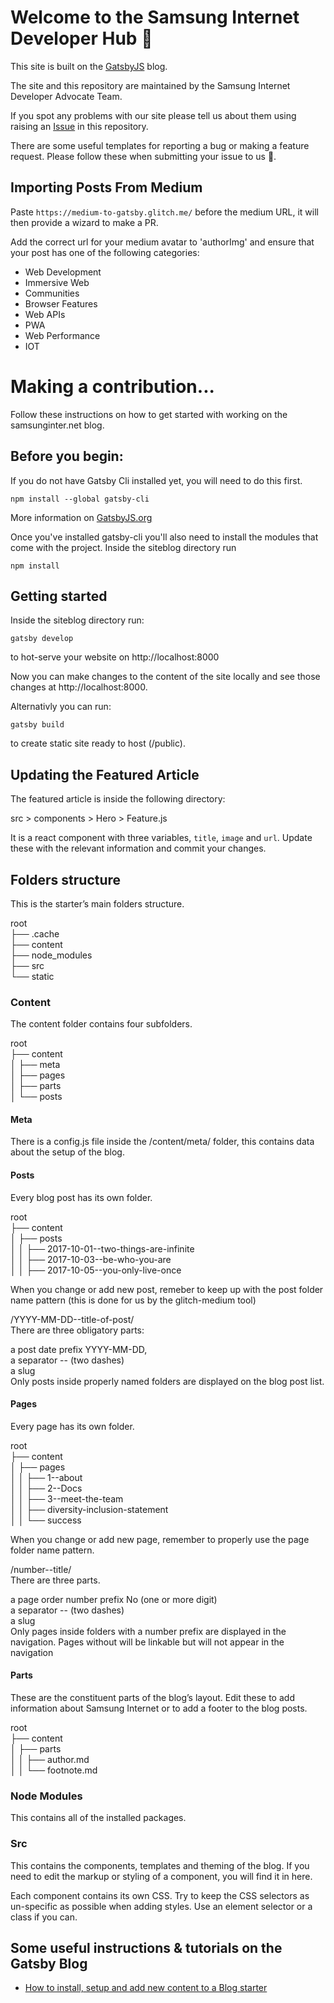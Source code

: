 # Welcome to the Samsung Internet Developer Hub :wave:

This site is built on the [GatsbyJS](https://www.gatsbyjs.org/) blog.

The site and this repository are maintained by the Samsung Internet Developer Advocate Team. 

If you spot any problems with our site please tell us about them using raising an [Issue](https://github.com/SamsungInternet/siteblog/issues) in this repository.

There are some useful templates for reporting a bug or making a feature request. Please follow these when submitting your issue to us :sparkling_heart:.  

## Importing Posts From Medium

Paste `https://medium-to-gatsby.glitch.me/` before the medium URL, it will then provide a wizard to make a PR.

Add the correct url for your medium avatar to 'authorImg' and ensure that your post has one of the following categories:
* Web Development
* Immersive Web
* Communities
* Browser Features
* Web APIs
* PWA
* Web Performance
* IOT

# Making a contribution...

Follow these instructions on how to get started with working on the samsunginter.net blog.

## Before you begin:

If you do not have Gatsby Cli installed yet, you will need to do this first.

```text
npm install --global gatsby-cli
```

More information on [GatsbyJS.org](https://www.gatsbyjs.org/tutorial/part-one)

Once you've installed gatsby-cli you'll also need to install the modules that come with the project.
Inside the siteblog directory run

```text
npm install
```

## Getting started

Inside the siteblog directory run:

```text
gatsby develop
```

to hot-serve your website on http://localhost:8000 

Now you can make changes to the content of the site locally and see those changes at http://localhost:8000. 

Alternativly you can run: 

```text
gatsby build
```

to create static site ready to host (/public).

## Updating the Featured Article

The featured article is inside the following directory:

src > components > Hero > Feature.js

It is a react component with three variables, `title`, `image` and `url`. Update these with the relevant information and commit your changes.

## Folders structure
This is the starter’s main folders structure.

root  
  ├── .cache  
  ├── content  
  ├── node_modules  
  ├── src  
  └── static  

### Content

The content folder contains four subfolders.

root  
  ├── content  
  │   ├── meta  
  │   ├── pages  
  │   ├── parts  
  │   └── posts  
  
#### Meta
There is a config.js file inside the /content/meta/ folder, this contains data about the setup of the blog.

#### Posts
Every blog post has its own folder.

root  
  ├── content  
  │   ├── posts  
  │   │   ├── 2017-10-01--two-things-are-infinite  
  │   │   ├── 2017-10-03--be-who-you-are  
  │   │   ├── 2017-10-05--you-only-live-once  
  
When you change or add new post, remeber to keep up with the post folder name pattern (this is done for us by the glitch-medium tool)

/YYYY-MM-DD--title-of-post/  
There are three obligatory parts:

a post date prefix YYYY-MM-DD,  
a separator -- (two dashes)  
a slug  
Only posts inside properly named folders are displayed on the blog post list.  

#### Pages
Every page has its own folder.

root  
  ├── content  
  │   ├── pages  
  │   │   ├── 1--about  
  │   │   ├── 2--Docs  
  │   │   ├── 3--meet-the-team  
  │   │   ├── diversity-inclusion-statement  
  │   │   └── success  
  
When you change or add new page, remember to properly use the page folder name pattern.

/number--title/  
There are three parts.

a page order number prefix No (one or more digit)  
a separator -- (two dashes)  
a slug  
Only pages inside folders with a number prefix are displayed in the navigation. Pages without will be linkable but will not appear in the navigation

#### Parts
These are the constituent parts of the blog’s layout. Edit these to add information about Samsung Internet or to add a footer to the blog posts.

root  
  ├── content  
  │   ├── parts  
  │   │   ├── author.md  
  │   │   └── footnote.md  

### Node Modules
This contains all of the installed packages.

### Src
This contains the components, templates and theming of the blog. If you need to edit the markup or styling of a component, you will find it in here. 

Each component contains its own CSS. Try to keep the CSS selectors as un-specific as possible when adding styles. Use an element selector or a class if you can. 

## Some useful instructions & tutorials on the Gatsby Blog

* [How to install, setup and add new content to a Blog starter](https://dev.greglobinski.com/install-blog-starter/)
